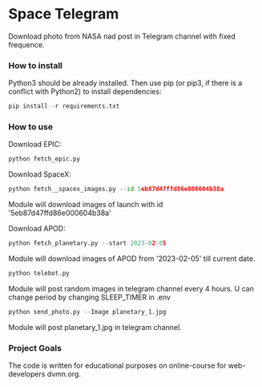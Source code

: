 # Space Telegram #

Download photo from NASA nad post in Telegram channel with fixed frequence.

### How to install ###

Python3 should be already installed. Then use pip (or pip3, if there is a conflict with Python2) to install dependencies:

```python
pip install -r requirements.txt
```

### How to use ###

Download EPIC:

```python
python fetch_epic.py
```

Download SpaceX:

```python
python fetch__spacex_images.py --id 5eb87d47ffd86e000604b38a
```
Module will download images of launch with id '5eb87d47ffd86e000604b38a'

Download APOD:

```python
python fetch_planetary.py --start 2023-02-05
```

Module will download images of APOD from '2023-02-05' till current date.

```python
python telebot.py
```

Module will post random images in telegram channel every 4 hours.
U can change period by changing SLEEP_TIMER in .env

```python
python send_photo.py --Image planetary_1.jpg
```

Module will post planetary_1.jpg in telegram channel.

### Project Goals ###
The code is written for educational purposes on online-course for web-developers dvmn.org.
